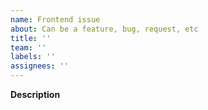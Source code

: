 ```yaml
---
name: Frontend issue
about: Can be a feature, bug, request, etc
title: ''
team: ''
labels: ''
assignees: ''
---
```


**Description**
